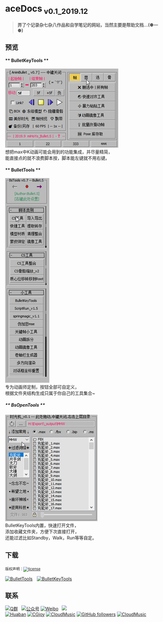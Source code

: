 <!--
 * @Description: 
 * @Author: Bullet.S
 * @Date: 2019-12-04 12:47:31
 * @LastEditors: Bullet.S
 * @LastEditTime: 2019-12-16 22:18:33
 * @Email: animator.bullet@foxmail.com
 -->

# aceDocs<sub> v0.1_2019.12</sub>

> **弄了个记录杂七杂八作品和自学笔记的网站，当然主要是帮助文档...(●—●)**

## 预览

<!-- tabs:start -->

#### ** BulletKeyTools **

![preview_1](https://raw.githubusercontent.com/AnimatorBullet/aceDocs/master/docs/_img/preview_1.gif)  
想把max中K动画可能会用到的功能集成，并尽量精简，  
能直接点的就不浪费脚本按，脚本能左键就不用右键。

#### ** BulletTools **

![preview_2](https://raw.githubusercontent.com/AnimatorBullet/aceDocs/master/docs/_img/preview_2.gif)  
专为动画师定制，按钮全部可自定义，  
根据文件夹结构生成只属于你自己的工具集合~

##### ** BsOpenTools **

![preview_3](https://raw.githubusercontent.com/AnimatorBullet/aceDocs/master/docs/_img/preview_3.gif)  
BulletKeyTools内置，快速打开文件，  
添加收藏文件夹，方便下次直接打开，  
还能过滤比如Standby，Walk，Run等等自定。

<!-- tabs:end -->
## 下载  

<sub>版权声明：[![license](https://img.shields.io/github/license/AnimatorBullet/aceDocs?style=flat-square)](https://raw.githubusercontent.com/AnimatorBullet/aceDocs/master/LICENSE)</sub>

[![BulletTools](https://img.shields.io/github/v/release/AnimatorBullet/BulletTools?color=blue&include_prereleases&label=BulletTools&logo=GitHub&style=flat-square)](https://github.com/AnimatorBullet/BulletTools/releases)&emsp;[![BulletKeyTools](https://img.shields.io/github/v/release/AnimatorBullet/BulletKeyTools?color=success&include_prereleases&label=BulletKeyTools&logo=GitHub&style=flat-square)](https://github.com/AnimatorBullet/BulletKeyTools/releases)

## 联系

[![Q群](https://img.shields.io/badge/交流吹水群-+-red?style=flat-square&logo=Tencent-QQ)](https://jq.qq.com/?_wv=1027&k=5jFuDzd)
&ensp;[![公众号](https://img.shields.io/badge/微信公众号-@AnimTime-success?style=flat-square&logo=wechat)](https://mmbiz.qpic.cn/sz_mmbiz_gif/a2D6LPTKPumhBXUhKExZrzZz5aEpeXpfiamXL1UH5EVWmPFZdX22zcxA31JILGUeGCjqX1vXwwynOVFUACXZe2A/640?wx_fmt=gif&tp=webp&wxfrom=5&wx_lazy=1&wx_co=1)
[![Weibo](https://img.shields.io/badge/Weibo-@ace--Bullet-yellow?style=flat-square&logo=sina-weibo)](weibo.com/super117)
&ensp;<a target="_blank" href="http://mail.qq.com/cgi-bin/qm_share?t=qm_mailme&email=mfj38PT47fbrt-vs9fX87dn-9uH0_PD1t-r29A" style="text-decoration:none;"><img src="http://rescdn.qqmail.com/zh_CN/htmledition/images/function/qm_open/ico_mailme_21.png"/></a>  
[![Huaban](https://img.shields.io/badge/(已荒废的)-花瓣-ff69b4?style=flat-square&logo=addthis)](https://huaban.com/animatorbullet/)
[![CGjoy](https://img.shields.io/badge/(没空逛的)-CGjoy-ff69b4?style=flat-square&logo=addthis)](https://www.cgjoy.com/home.php?mod=space&uid=703684&do=thread&view=me&from=space)
[![CloudMusic](https://img.shields.io/badge/(天天听的)-云音乐-ff69b4?style=flat-square&logo=addthis)](https://music.163.com/#/user/home?id=28604697)
[![GitHub followers](https://img.shields.io/github/followers/AnimatorBullet?label=%E5%85%B3%E6%B3%A8&style=social)](https://github.com/AnimatorBullet)
[![CloudMusic](https://img.shields.io/twitter/follow/BulletS09542188?label=BulletS&style=social)](https://twitter.com/BulletS09542188)